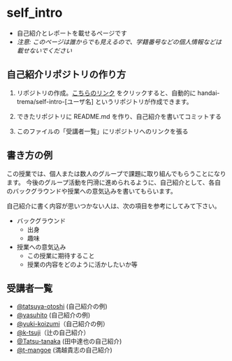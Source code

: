 # self_intro

* 自己紹介とレポートを載せるページです
* _注意: このページは誰からでも見えるので、学籍番号などの個人情報などは載せないでください_


## 自己紹介リポジトリの作り方

1. リポジトリの作成。[こちらのリンク](https://classroom.github.com/assignment-invitations/83861ac9463b4c1abdba7523ae4aa2d1) をクリックすると、自動的に handai-trema/self-intro-[ユーザ名] というリポジトリが作成できます。

2. できたリポジトリに README.md を作り、自己紹介を書いてコミットする

3. このファイルの「受講者一覧」にリポジトリへのリンクを張る


## 書き方の例

この授業では、個人または数人のグループで課題に取り組んでもらうことになります。
今後のグループ活動を円滑に進められるように、自己紹介として、各自のバックグラウンドや授業への意気込みを書いてもらいます。

自己紹介に書く内容が思いつかない人は、次の項目を参考にしてみて下さい。

* バックグラウンド
  * 出身
  * 趣味
* 授業への意気込み
  * この授業に期待すること
  * 授業の内容をどのように活かしたいか等


## 受講者一覧

* [@tatsuya-otoshi](https://github.com/handai-trema/self-intro-tatsuya-otoshi) (自己紹介の例)
* [@yasuhito](https://github.com/handai-trema/self-intro-yasuhito) (自己紹介の例)
* [@yuki-koizumi](https://github.com/handai-trema/self-intro-yuki-koizumi)（自己紹介の例）
* [@k-tsuji](https://github.com/handai-trema/self-intro-k-tsuji)（辻の自己紹介）
* [@Tatsu-tanaka](https://github.com/handai-trema/self-intro-Tatsu-Tanaka) (田中達也の自己紹介)
* [@t-mangoe](https://github.com/handai-trema/self-intro-t-mangoe) (満越貴志の自己紹介)
